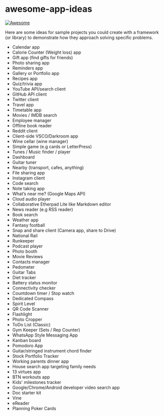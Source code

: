 # awesome-app-ideas

[![Awesome](https://cdn.rawgit.com/sindresorhus/awesome/d7305f38d29fed78fa85652e3a63e154dd8e8829/media/badge.svg)](https://github.com/sindresorhus/awesome)

Here are some ideas for sample projects you could create with a framework (or library) to demonstrate how they approach solving specific problems.

* Calendar app
* Calorie Counter (Weight loss) app
* Gift app (find gifts for friends)
* Photo sharing app
* Reminders app
* Gallery or Portfolio app
* Recipes app
* Quiz/trivia app
* YouTube API/search client
* GitHub API client
* Twitter client
* Travel app
* Timetable app 
* Movies / IMDB search
* Employee manager
* Offline book reader
* Reddit client
* Client-side VSCO/Darkroom app
* Wine cellar (wine manager)
* Simple game (e.g cards or LetterPress)
* Tunes / Music finder / player
* Dashboard
* Guitar tuner
* Nearby (transport, cafes, anything)
* File sharing app
* Instagram client
* Code search
* Note taking app
* What’s near me? (Google Maps API)
* Cloud audio player
* Collaborative Etherpad Lite like Markdown editor
* News reader (e.g RSS reader)
* Book search
* Weather app
* Fantasy football
* Snap and share client (Camera app, share to Drive)
* National Rail
* Runkeeper
* Podcast player
* Photo booth
* Movie Reviews
* Contacts manager
* Pedometer
* Guitar Tabs
* Diet tracker
* Battery status monitor
* Connectivity checker
* Countdown timer / Stop watch
* Dedicated Compass
* Spirit Level
* QR Code Scanner
* Flashlight
* Photo Cropper
* ToDo List (Classic)
* Gym Keeper (Sets / Rep Counter)
* WhatsApp Style Messaging App
* Kanban board
* Pomodoro App
* Guitar/stringed instrument chord finder
* Stock Portfolio Tracker
* Working parents dinner app
* House search app targeting family needs
* 13 virtues app
* BTN workouts app
* Kids' milestones tracker
* Google/Chrome/Android developer video search app
* Doc starter kit
* Vine
* eReader
* Planning Poker Cards


